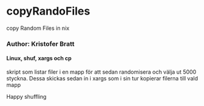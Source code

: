 # copyRandoFiles
copy Random Files in nix

### Author: Kristofer Bratt
#### Linux, shuf, xargs och cp

 skript som listar filer i en mapp
 för att sedan randomisera och välja
 ut 5000 styckna.
 Dessa skickas sedan in i xargs som
 i sin tur kopierar filerna till vald mapp

Happy shuffling
